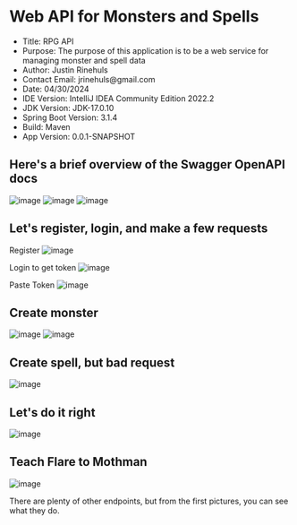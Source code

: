 # Web API for Monsters and Spells

<ul>
    <li>Title: RPG API</li>
    <li>Purpose: The purpose of this application is to be a web service for managing monster and spell data</li>
    <li>Author: Justin Rinehuls</li>
    <li>Contact Email: jrinehuls@gmail.com</li>
    <li>Date: 04/30/2024</li>
    <li>IDE Version: IntelliJ IDEA Community Edition 2022.2</li>
    <li>JDK Version: JDK-17.0.10</li>
    <li>Spring Boot Version: 3.1.4</li>
    <li>Build: Maven</li>
    <li>App Version: 0.0.1-SNAPSHOT</li>
</ul>

## Here's a brief overview of the Swagger OpenAPI docs

![image](https://github.com/jrinehuls/rpg-api/assets/109096743/9f628c8a-5c1d-416b-be33-73bbeab37f18)
![image](https://github.com/jrinehuls/rpg-api/assets/109096743/fdf96dde-c3b5-4313-8315-3d76ba355d1a)
![image](https://github.com/jrinehuls/rpg-api/assets/109096743/0ced6834-1834-4892-814b-a749cb9ee031)

## Let's register, login, and make a few requests

Register
![image](https://github.com/jrinehuls/rpg-api/assets/109096743/4636de61-dfda-46b2-976d-6e428d2338ac)

Login to get token
![image](https://github.com/jrinehuls/rpg-api/assets/109096743/7179337a-d144-453f-83ad-9deb1cc58f99)

Paste Token
![image](https://github.com/jrinehuls/rpg-api/assets/109096743/b404ccf1-7d29-4f6a-982e-75c1ab677451)

## Create monster
![image](https://github.com/jrinehuls/rpg-api/assets/109096743/907a5560-3c79-47f8-98da-450a4894a7b4)
![image](https://github.com/jrinehuls/rpg-api/assets/109096743/9f10386c-0a59-46c3-bb8d-95a192ed3ef7)

## Create spell, but bad request
![image](https://github.com/jrinehuls/rpg-api/assets/109096743/e13d036b-bffe-4c25-95fc-02523d9fb273)

## Let's do it right
![image](https://github.com/jrinehuls/rpg-api/assets/109096743/e6e074de-88ae-48b0-9184-bd22f93cfc8c)

## Teach Flare to Mothman
![image](https://github.com/jrinehuls/rpg-api/assets/109096743/295795dd-6b69-4423-8fce-1fc0159a5c59)

There are plenty of other endpoints, but from  the first pictures, you can see what they do.


